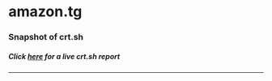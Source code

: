 # amazon.tg
### Snapshot of crt.sh
##### Click [here](https://crt.sh/?q=053FE7A970930A8E0AEC6DB10CA1A503DE756D06E3F3FA4741DAF07BAD4924BC) for a live crt.sh report

---

